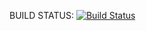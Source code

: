 BUILD STATUS:
[![Build Status](https://secure.travis-ci.org/sushant-axe/search_engine.png)](https://github.com/sushant-axe/search_engine)
